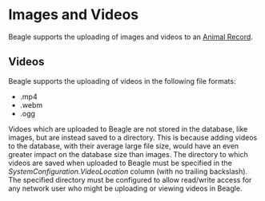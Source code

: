 # Images and Videos
Beagle supports the uploading of images and videos to an [Animal Record](Animal%20Record.md).

## Videos
Beagle supports the uploading of videos in the following file formats:
 - .mp4
 - .webm
 - .ogg

 Vidoes which are uploaded to Beagle are not stored in the database, like images, but are instead saved to a directory. This is because adding videos to the database, with their average large file size, would have an even greater impact on the database size than images. The directory to which videos are saved when uploaded to Beagle must be specified in the _SystemConfiguration.VideoLocation_ column (with no trailing backslash). The specified directory must be configured to allow read/write access for any network user who might be uploading or viewing videos in Beagle.